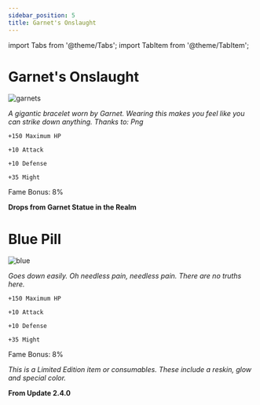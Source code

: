 ```yaml
---
sidebar_position: 5
title: Garnet's Onslaught
---
```


import Tabs from '@theme/Tabs';
import TabItem from '@theme/TabItem';

<Tabs>
  <TabItem value=" " label=" " default>

# Garnet's Onslaught

![garnets](https://vwiki.valorserver.com/api/item/picture/garnet's%20onslaught)

<i>A gigantic bracelet worn by Garnet. Wearing this makes you feel like you can strike down anything. Thanks to: Png</i>

    +150 Maximum HP
   
    +10 Attack
    
    +10 Defense
    
    +35 Might
    
Fame Bonus: 8%

**Drops from Garnet Statue in the Realm**

  </TabItem>
  <TabItem value="Blue Pill" label="Blue Pill">

# Blue Pill

![blue](https://vwiki.valorserver.com/api/item/picture/blue%20pill)

<i>Goes down easily. Oh needless pain, needless pain. There are no truths here.</i>

    +150 Maximum HP
   
    +10 Attack
    
    +10 Defense
    
    +35 Might
    
Fame Bonus: 8%

*This is a Limited Edition item or consumables. These include a reskin, glow and special color.*

**From Update 2.4.0**
